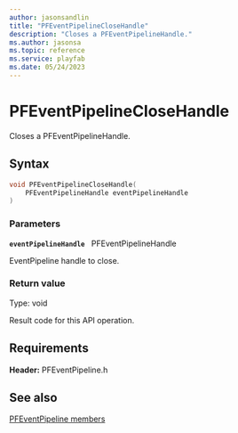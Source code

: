 ```yaml
---
author: jasonsandlin
title: "PFEventPipelineCloseHandle"
description: "Closes a PFEventPipelineHandle."
ms.author: jasonsa
ms.topic: reference
ms.service: playfab
ms.date: 05/24/2023
---
```


# PFEventPipelineCloseHandle  

Closes a PFEventPipelineHandle.  

## Syntax  
  
```cpp
void PFEventPipelineCloseHandle(  
    PFEventPipelineHandle eventPipelineHandle  
)  
```  
  
### Parameters  
  
**`eventPipelineHandle`** &nbsp; PFEventPipelineHandle  
  
EventPipeline handle to close.  
  
  
### Return value
Type: void
  
Result code for this API operation.
  
  
## Requirements  
  
**Header:** PFEventPipeline.h
  
## See also  
[PFEventPipeline members](../pfeventpipeline_members.md)  

  
  
